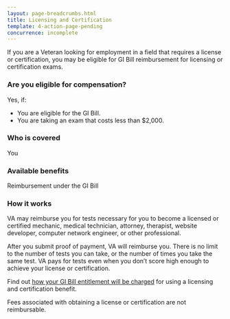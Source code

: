```yaml
---
layout: page-breadcrumbs.html
title: Licensing and Certification
template: 4-action-page-pending
concurrence: incomplete
---
```


If you are a Veteran looking for employment in a field that requires a license or certification, you may be eligible for GI Bill reimbursement for licensing or certification exams.
<div class="feature" markdown="1">

### Are you eligible for compensation?
Yes, if:

  -	You are eligible for the GI Bill.
  -	You are taking an exam that costs less than $2,000.

### Who is covered
You
</div>

### Available benefits
Reimbursement under the GI Bill

### How it works
VA may reimburse you for tests necessary for you to become a licensed or certified mechanic, medical technician, attorney, therapist, website developer, computer network engineer, or other professional.

After you submit proof of payment, VA will reimburse you. There is no limit to the number of tests you can take, or the number of times you take the same test. VA pays for tests even when you don’t score high enough to achieve your license or certification.

Find out [how your GI Bill entitlement will be charged](https://gibill.custhelp.com/app/answers/detail/a_id/29) for using a licensing and certification benefit.

Fees associated with obtaining a license or certification are not reimbursable.
